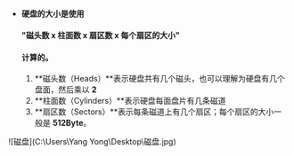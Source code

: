 - ####  硬盘的大小是使用

  #### "磁头数 x 柱面数 x 扇区数 x 每个扇区的大小"

  #### 计算的。

  1. **磁头数（Heads）**表示硬盘共有几个磁头，也可以理解为硬盘有几个盘面，然后乘以 **2**
  2. **柱面数（Cylinders）**表示硬盘每面盘片有几条磁道
  3. **扇区数（Sectors）**表示每条磁道上有几个扇区；每个扇区的大小一般是 **512Byte**。 



![磁盘](C:\Users\Yang Yong\Desktop\磁盘.jpg)

